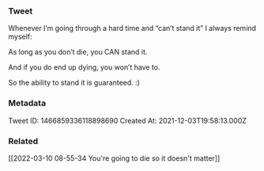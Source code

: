 ### Tweet
Whenever I’m going through a hard time and “can’t stand it” I always remind myself: 

As long as you don’t die, you CAN stand it. 

And if you do end up dying, you won’t have to.

So the ability to stand it is guaranteed. :)

### Metadata
Tweet ID: 1466859336118898690
Created At: 2021-12-03T19:58:13.000Z

### Related
[[2022-03-10 08-55-34 You're going to die so it doesn't matter]]

